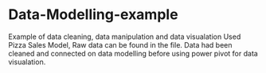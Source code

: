 # Data-Modelling-example
Example of data cleaning, data manipulation and data visualation
Used Pizza Sales Model, Raw data can be found in the file.
Data had been cleaned and connected on data modelling before using power pivot for data visualation. 
